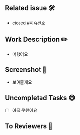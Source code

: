 ## Related issue 🛠
- closed #이슈번호

## Work Description ✏️
- 머했어요

## Screenshot 📸
- 보여줄게요

## Uncompleted Tasks 😅
- [ ] 아직 못했어요

## To Reviewers 📢
